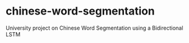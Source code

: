 # chinese-word-segmentation
University project on Chinese Word Segmentation using a Bidirectional LSTM
